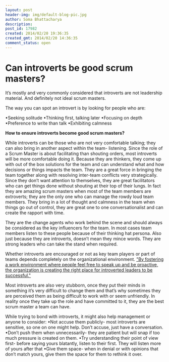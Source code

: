 ```yaml
---
layout: post
header-img: img/default-blog-pic.jpg
author: Soma Bhattacharya
description: 
post_id: 17982
created: 2014/02/20 19:36:35
created_gmt: 2014/02/20 14:36:35
comment_status: open
---
```


# Can introverts be good scrum masters?

It’s mostly and very commonly considered that introverts are not leadership material. And definitely not ideal scrum masters.

The way you can spot an introvert is by looking for people who are:

•Seeking solitude •Thinking first, talking later •Focusing on depth •Preference to write than talk •Exhibiting calmness

**How to ensure introverts become good scrum masters?**

While introverts can be those who are not very comfortable talking; they can also bring in another aspect within the team- listening. Since the role of a Scrum Master is about facilitating than shouting orders, most introverts will be more comfortable doing it. Because they are thinkers, they come up with out of the box solutions for the team and can understand what and how decisions or things impacts the team. They are a great force in bringing the team together along with resolving inter-team conflicts very strategically. Since they don’t want attention to themselves, they are great facilitators who can get things done without shouting at their top of their lungs. In fact they are amazing scrum masters when most of the team members are extroverts; they are the only one who can manage the rowdy loud team members. They bring in a lot of thought and calmness in the team when things go out of control, they are great one to one conversationalist and can create the rapport with time.

They are the change agents who work behind the scene and should always be considered as the key influencers for the team. In most cases team members listen to these people because of their thinking hat persona. Also just because they are introverts, doesn’t mean they mince words. They are strong leaders who can take the stand when required.

Whether introverts are encouraged or not as key team players or part of teams depends completely on the organizational environment. ["By fostering a work environment where people feel free to speak up and be proactive, the organization is creating the right place for introverted leaders to be successful."][1]

Most introverts are also very stubborn, once they put their minds in something it’s very difficult to change them and that’s why sometimes they are perceived them as being difficult to work with or seem unfriendly. In reality once they take up the role and have committed to it, they are the best scrum master a team can have.

While trying to bond with introverts, it might also help management or anyone to consider: •Not accuse them publicly- most introverts are sensitive, so one on one might help. Don’t accuse, just have a conversation. •Don’t push them when unnecessarily- they are patient but will snap if too much pressure is created on them. •Try understanding their point of view first- before saying yours blatantly, listen to their first. They will listen more of yours after that •Give them space- when in denial or with opinions that don’t match yours, give them the space for them to rethink it over.

   [1]: http://hbswk.hbs.edu/item/6494.html